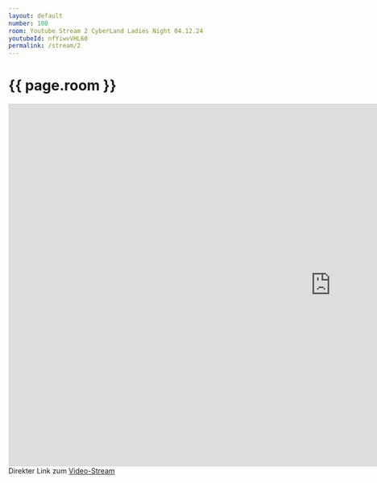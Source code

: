 ```yaml
---
layout: default
number: 100
room: Youtube Stream 2 CyberLand Ladies Night 04.12.24
youtubeId: nfYiwvVHL60
permalink: /stream/2
---
```


<div class="section">
    <div class="container session-details">
        <h1 class="room-title">{{ page.room }}</h1>
        <div>
            <iframe width="1280" height="720" src="https://www.youtube.com/embed/{{ page.youtubeId }}" title="YouTube video player" frameborder="0" allow="accelerometer; autoplay; clipboard-write; encrypted-media; gyroscope; picture-in-picture" allowfullscreen></iframe>
        </div>
        Direkter Link zum <a href=" https://youtu.be/{{ page.youtubeId }}">Video-Stream</a>
    </div>
</div>
